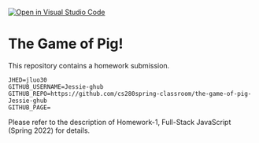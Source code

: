 [![Open in Visual Studio Code](https://classroom.github.com/assets/open-in-vscode-f059dc9a6f8d3a56e377f745f24479a46679e63a5d9fe6f495e02850cd0d8118.svg)](https://classroom.github.com/online_ide?assignment_repo_id=6819777&assignment_repo_type=AssignmentRepo)
# The Game of Pig!

This repository contains a homework submission.

```text
JHED=jluo30
GITHUB_USERNAME=Jessie-ghub
GITHUB_REPO=https://github.com/cs280spring-classroom/the-game-of-pig-Jessie-ghub
GITHUB_PAGE=
```

Please refer to the description of Homework-1, Full-Stack JavaScript (Spring 2022) for details.
